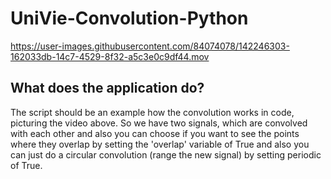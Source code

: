 # UniVie-Convolution-Python

https://user-images.githubusercontent.com/84074078/142246303-162033db-14c7-4529-8f32-a5c3e0c9df44.mov


## What does the application do?

The script should be an example how the convolution works in code, picturing the video above. So we have two signals, which are convolved with each other and also you can choose if you want to see the points where they overlap by setting the 'overlap' variable of True and also you can just do a circular convolution (range the new signal) by setting periodic of True.


